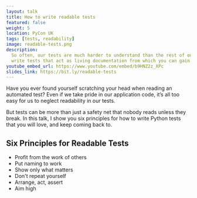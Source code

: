 ```yaml
---
layout: talk
title: How to write readable tests
featured: false
weight: 5
location: PyCon UK
tags: [tests, readability]
image: readable-tests.png
description:
  So often, our tests are much harder to understand than the rest of our code. This is a shame! Find out how to
  write tests that act as living documentation from which you can gain deeper understanding of your system.
youtube_embed_url: https://www.youtube.com/embed/b9HNZ2z_XPc
slides_link: https://bit.ly/readable-tests
---
```

Have you ever found yourself scratching your head when reading an automated test? Even if we take pride in our
application code, it’s all too easy for us to neglect readability in our tests.

But tests can be more than just a safety net that nobody reads unless they break. In this talk, I show you six
principles for how to write Python tests that you will love, and keep coming back to.

## Six Principles for Readable Tests

- Profit from the work of others
- Put naming to work
- Show only what matters
- Don't repeat yourself
- Arrange, act, assert
- Aim high
